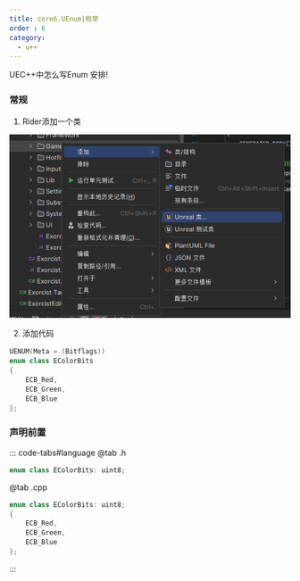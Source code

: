 ```yaml
---
title: core6.UEnum|枚举
order : 6
category:
  - u++
---
```


<chatmessage avatar="../../assets/emoji/hh.png" :avatarWidth="40">
UEC++中怎么写Enum
</chatmessage>

<chatmessage avatar="../../assets/emoji/new9.png" :avatarWidth="40" alignLeft>
安排!
</chatmessage>


### 常规

1. Rider添加一个类

![](..%2Fassets%2Fclassadd.png)


2. 添加代码

```cpp
UENUM(Meta = (Bitflags))
enum class EColorBits
{
    ECB_Red,
    ECB_Green,
    ECB_Blue
};
```
### 声明前置

::: code-tabs#language
@tab .h
```cpp
enum class EColorBits: uint8;
```
@tab .cpp
```cpp
enum class EColorBits: uint8;
{
    ECB_Red,
    ECB_Green,
    ECB_Blue
};
```
:::